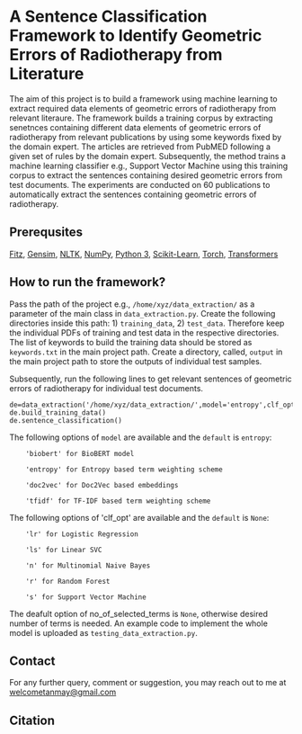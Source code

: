 # A Sentence Classification Framework to Identify Geometric Errors of Radiotherapy from Literature
The aim of this project is to build a framework using machine learning to extract required data elements of geometric errors of radiotherapy from relevant literaure. The framework builds a training corpus by extracting senetnces containing different data elements of geometric errors of radiotherapy from relevant publications by using some keywords fixed by the domain expert. The articles are retrieved from PubMED following a given set of rules by the domain expert. Subsequently, the method trains a machine learning classifier e.g., Support Vector Machine using this training corpus to extract the sentences containing desired geometric errors from test documents. The experiments are conducted on 60 publications to automatically extract the sentences containing geometric errors of radiotherapy.  

## Prerequsites
[Fitz](https://pypi.org/project/fitz/), [Gensim](https://github.com/RaRe-Technologies/gensim), [NLTK](https://www.nltk.org/install.html), [NumPy](https://numpy.org/install/), [Python 3](https://www.python.org/downloads/), [Scikit-Learn](https://scikit-learn.org/0.16/install.html), [Torch](https://pypi.org/project/torch/), [Transformers](https://pypi.org/project/transformers/)

## How to run the framework?

Pass the path of the project e.g., `/home/xyz/data_extraction/` as a parameter of the main class in `data_extraction.py`. Create the following directories inside this path: 1) `training_data`, 2) `test_data`. Therefore keep the individual PDFs of training and test data in the respective directories. The list of keywords to build the training data should be stored as `keywords.txt` in the main project path. Create a directory, called, `output` in the main project path to store the outputs of individual test samples. 

Subsequently, run the following lines to get relevant sentences of geometric errors of radiotherapy for individual test documents. 

```
de=data_extraction('/home/xyz/data_extraction/',model='entropy',clf_opt='s',no_of_selected_terms=1500)  
de.build_training_data()       
de.sentence_classification()
```

The following options of `model` are available and the `default` is `entropy`: 

        'biobert' for BioBERT model

        'entropy' for Entropy based term weighting scheme

        'doc2vec' for Doc2Vec based embeddings 

        'tfidf' for TF-IDF based term weighting scheme 

The following options of 'clf_opt' are available and the `default` is `None`: 

        'lr' for Logistic Regression 

        'ls' for Linear SVC

        'n' for Multinomial Naive Bayes

        'r' for Random Forest

        's' for Support Vector Machine 

The deafult option of no_of_selected_terms is `None`, otherwise desired number of terms is needed. An example code to implement the whole model is uploaded as `testing_data_extraction.py`. 

## Contact

For any further query, comment or suggestion, you may reach out to me at welcometanmay@gmail.com

## Citation
```

```

